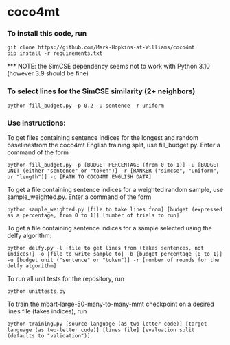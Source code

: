 # coco4mt

### To install this code, run
    git clone https://github.com/Mark-Hopkins-at-Williams/coco4mt
    pip install -r requirements.txt

*** NOTE: the SimCSE dependency seems not to work with Python 3.10 (however 3.9 should be fine)

### To select lines for the SimCSE similarity (2+ neighbors)
    python fill_budget.py -p 0.2 -u sentence -r uniform

### Use instructions:
To get files containing sentence indices for the longest and random baselinesfrom the coco4mt English training split, use fill_budget.py. Enter a command of the form

    python fill_budget.py -p [BUDGET PERCENTAGE (from 0 to 1)] -u [BUDGET UNIT (either "sentence" or "token")] -r [RANKER ("simcse", "uniform", or "length")] -c [PATH TO COCO4MT ENGLISH DATA]


To get a file containing sentence indices for a weighted random sample, use sample_weighted.py. Enter a command of the form

    python sample_weighted.py [file to take lines from] [budget (expressed as a percentage, from 0 to 1)] [number of trials to run]


To get a file containing sentence indices for a sample selected using the delfy algorithm:

    python delfy.py -l [file to get lines from (takes sentences, not indices)] -o [file to write sample to] -b [budget percentage (0 to 1)] -u [budget unit ("sentence" or "token")] -r [number of rounds for the delfy algorithm]


To run all unit tests for the repository, run

    python unittests.py


To train the mbart-large-50-many-to-many-mmt checkpoint on a desired lines file (takes indices), run

    python training.py [source language (as two-letter code)] [target language (as two-letter code)] [lines file] [evaluation split (defaults to "validation")]

